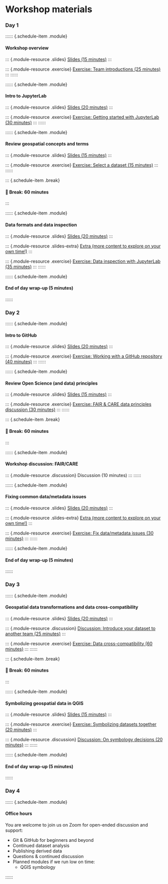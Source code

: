 # Workshop materials

### Day 1

:::::: {.schedule-item .module}
#### Workshop overview

::: {.module-resource .slides}
[Slides (15 minutes)](slides/workshop-overview.md)
:::

::: {.module-resource .exercise}
[Exercise: Team introductions (25 minutes)](exercises/team-introductions.md)
:::
::::::


:::::: {.schedule-item .module}
#### Intro to JupyterLab

::: {.module-resource .slides}
[Slides (20 minutes)](slides/intro-to-jupyterlab.md)
:::

::: {.module-resource .exercise}
[Exercise: Getting started with JupyterLab (30 minutes)](exercises/getting-started-with-jupyterlab.md)
:::
::::::

:::::: {.schedule-item .module}
#### Review geospatial concepts and terms

::: {.module-resource .slides}
[Slides (15 minutes)](slides/geospatial-concepts-and-terms.md)
:::

::: {.module-resource .exercise}
[Exercise: Select a dataset (15 minutes)](exercises/select-a-dataset.md)
:::
::::::


::: {.schedule-item .break}
#### 🥪 Break: 60 minutes
:::


:::::: {.schedule-item .module}
#### Data formats and data inspection

::: {.module-resource .slides}
[Slides (20 minutes)](slides/data-formats-and-inspection.md)
:::

::: {.module-resource .slides-extra}
[Extra (more content to explore on your own time!)](slides/data-formats-and-inspection-extra.md)
:::

::: {.module-resource .exercise}
[Exercise: Data inspection with JupyterLab (35 minutes)](exercises/data-inspection-with-jupyterlab/index.md)
:::
::::::

:::::: {.schedule-item .module}
#### End of day wrap-up (5 minutes)
::::::

### Day 2

:::::: {.schedule-item .module}
#### Intro to GitHub

::: {.module-resource .slides}
[Slides (20 minutes)](slides/intro-to-github.md)
:::

::: {.module-resource .exercise}
[Exercise: Working with a GitHub repository (40 minutes)](exercises/working-with-a-github-repo.md)
:::
::::::


:::::: {.schedule-item .module}
#### Review Open Science (and data) principles

::: {.module-resource .slides}
[Slides (15 minutes)](slides/open-science-and-data.md)
:::

::: {.module-resource .exercise}
[Exercise: FAIR & CARE data principles discussion (30 minutes)](exercises/fair-care.md)
:::
::::::


::: {.schedule-item .break}
#### 🥪 Break: 60 minutes
:::

:::::: {.schedule-item .module}
#### Workshop discussion: FAIR/CARE
::: {.module-resource .discussion}
Discussion (10 minutes)
:::
::::::

:::::: {.schedule-item .module}
#### Fixing common data/metadata issues

::: {.module-resource .slides}
[Slides (20 minutes)](slides/fixing-common-data-metadata-issues.md)
:::

::: {.module-resource .slides-extra}
[Extra (more content to explore on your own time!)](slides/fixing-common-data-metadata-issues-extra.md)
:::

::: {.module-resource .exercise}
[Exercise: Fix data/metadata issues (30 minutes)](exercises/fix-data-metadata-issues.md)
:::
::::::

:::::: {.schedule-item .module}
#### End of day wrap-up (5 minutes)
::::::


### Day 3

:::::: {.schedule-item .module}
#### Geospatial data transformations and data cross-compatibility

::: {.module-resource .slides}
[Slides (20 minutes)](slides/geospatial-data-transformations.md)
:::

::: {.module-resource .discussion}
[Discussion: Introduce your dataset to another team (25 minutes)](exercises/data-compatibility-introductions.md)
:::

::: {.module-resource .exercise}
[Exercise: Data cross-compatibility (60 minutes)](exercises/data-compatibility.md)
:::
::::::


::: {.schedule-item .break}
#### 🥪 Break: 60 minutes
:::


:::::: {.schedule-item .module}
#### Symbolizing geospatial data in QGIS

::: {.module-resource .slides}
[Slides (15 minutes)](slides/symbology-with-qgis.md)
:::

::: {.module-resource .exercise}
[Exercise: Symbolizing datasets together (20 minutes)](exercises/symbology.md)
:::

::: {.module-resource .discussion}
[Discussion: On symbology decisions (20 minutes)](exercises/symbology-discussion.md)
:::
::::::

:::::: {.schedule-item .module}
#### End of day wrap-up (5 minutes)
::::::


### Day 4

:::::: {.schedule-item .module}
#### Office hours

You are welcome to join us on Zoom for open-ended discussion and support:

* Git & GitHub for beginners and beyond
* Continued dataset analysis
* Publishing derived data
* Questions & continued discussion
* Planned modules if we run low on time:
    * QGIS symbology

<!-- TODO:
What other modules can be moved to day 4 if we are running low on time?
--->
::::::
